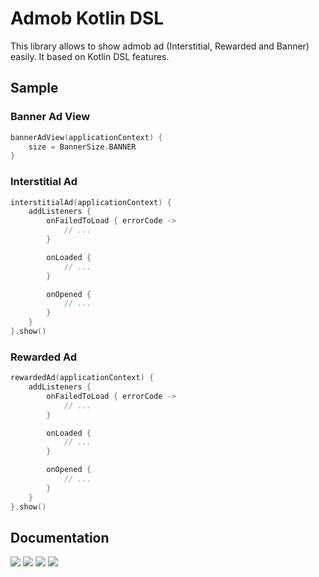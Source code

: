 # Admob Kotlin DSL
This library allows to show admob ad (Interstitial, Rewarded and Banner) easily. It based on Kotlin DSL features.

## Sample
### Banner Ad View
```kotlin
bannerAdView(applicationContext) {
	size = BannerSize.BANNER
}
```
### Interstitial Ad
```kotlin
interstitialAd(applicationContext) {
	addListeners {
		onFailedToLoad { errorCode ->
			// ...
		}

		onLoaded {
			// ...
		}

		onOpened {
			// ...
		}
	}
}.show()
```
### Rewarded Ad
```kotlin
rewardedAd(applicationContext) {
	addListeners {
		onFailedToLoad { errorCode ->
			// ...
		}

		onLoaded {
			// ...
		}

		onOpened {
			// ...
		}
	}
}.show()
```

## Documentation
![](https://github.com/vetsb/admob-kotlin-dsl/tree/feature/readme/images/1.png)
![](https://github.com/vetsb/admob-kotlin-dsl/tree/feature/readme/images/2.png)
![](https://github.com/vetsb/admob-kotlin-dsl/tree/feature/readme/images/3.png)
![](https://github.com/vetsb/admob-kotlin-dsl/tree/feature/readme/images/4.png)
